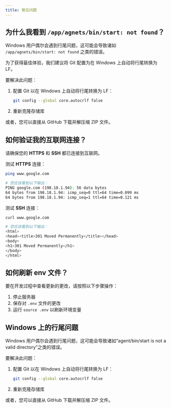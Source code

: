 ```yaml
---
title: 常见问题
---
```


## 为什么我看到 `/app/agnets/bin/start: not found`？

Windows 用户偶尔会遇到行尾问题，这可能会导致诸如 `/app/agnets/bin/start: not found` 之类的错误。

为了获得最佳体验，我们建议将 Git 配置为在 Windows 上自动将行尾转换为 LF。

要解决此问题：

1. 配置 Git 以在 Windows 上自动将行尾转换为 LF：

   ```bash title="终端"
   git config --global core.autocrlf false
   ```

2. 重新克隆存储库

或者，您可以直接从 GitHub 下载并解压缩 ZIP 文件。

## 如何验证我的互联网连接？

请确保您的 **HTTPS** 和 **SSH** 都已连接到互联网。

测试 **HTTPS** 连接：

```bash title="终端"
ping www.google.com

# 您应该看到以下输出：
PING google.com (198.18.1.94): 56 data bytes
64 bytes from 198.18.1.94: icmp_seq=0 ttl=64 time=0.099 ms
64 bytes from 198.18.1.94: icmp_seq=1 ttl=64 time=0.121 ms
```

测试 **SSH** 连接：

```bash title="终端"
curl www.google.com

# 您应该看到以下输出：
<html>
<head><title>301 Moved Permanently</title></head>
<body>
<h1>301 Moved Permanently</h1>
</body>
</html>
```

## 如何刷新 env 文件？

要在开发过程中查看更新的更改，请按照以下步骤操作：

1. 停止服务器
2. 保存对 `.env` 文件的更改
3. 运行 `source .env` 以刷新环境变量

## Windows 上的行尾问题

Windows 用户偶尔会遇到行尾问题，这可能会导致诸如“agent/bin/start is not a valid directory”之类的错误。

要解决此问题：

1. 配置 Git 以在 Windows 上自动将行尾转换为 LF：

   ```bash title="终端"
   git config --global core.autocrlf false
   ```

2. 重新克隆存储库

或者，您可以直接从 GitHub 下载并解压缩 ZIP 文件。
